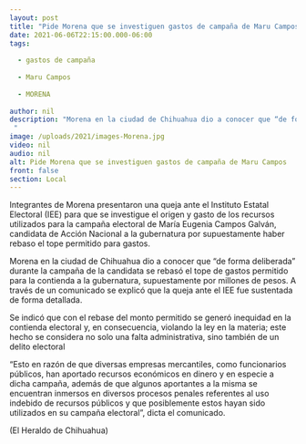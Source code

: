 ```yaml
---
layout: post
title: "Pide Morena que se investiguen gastos de campaña de Maru Campos"
date: 2021-06-06T22:15:00.000-06:00
tags:
  
  - gastos de campaña
  
  - Maru Campos
  
  - MORENA
  
author: nil
description: "Morena en la ciudad de Chihuahua dio a conocer que “de forma deliberada” durante la campaña de la candidata se rebasó el tope de gastos permitido "
image: /uploads/2021/images-Morena.jpg
video: nil
audio: nil
alt: Pide Morena que se investiguen gastos de campaña de Maru Campos
front: false
section: Local
---
```


Integrantes de Morena presentaron una queja ante el Instituto Estatal Electoral (IEE) para que se investigue el origen y gasto de los recursos utilizados para la campaña electoral de María Eugenia Campos Galván, candidata de Acción Nacional a la gubernatura por supuestamente haber rebaso el tope permitido para gastos.

Morena en la ciudad de Chihuahua dio a conocer que “de forma deliberada” durante la campaña de la candidata se rebasó el tope de gastos permitido para la contienda a la gubernatura, supuestamente por millones de pesos. A través de un comunicado se explicó que la queja ante el IEE fue sustentada de forma detallada.

Se indicó que con el rebase del monto permitido se generó inequidad en la contienda electoral y, en consecuencia, violando la ley en la materia; este hecho se considera no solo una falta administrativa, sino también de un delito electoral

“Esto en razón de que diversas empresas mercantiles, como funcionarios públicos, han aportado recursos económicos en dinero y en especie a dicha campaña, además de que algunos aportantes a la misma se encuentran inmersos en diversos procesos penales referentes al uso indebido de recursos públicos y que posiblemente estos hayan sido utilizados en su campaña electoral”, dicta el comunicado.

(El Heraldo de Chihuahua)